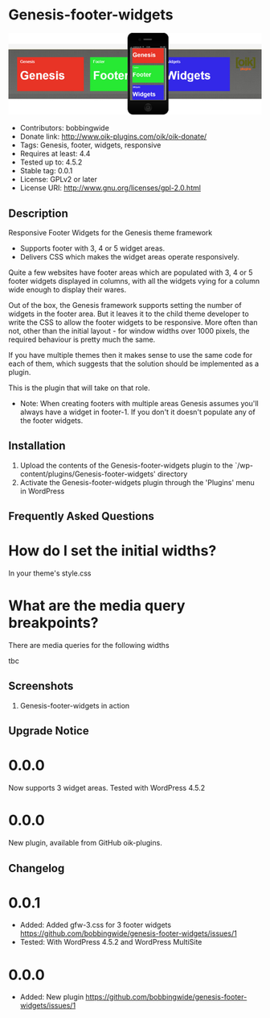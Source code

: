 # Genesis-footer-widgets 
![banner](https://raw.githubusercontent.com/bobbingwide/genesis-footer-widgets/master/assets/genesis-footer-widgets-banner-772x250.jpg)
* Contributors: bobbingwide
* Donate link: http://www.oik-plugins.com/oik/oik-donate/
* Tags: Genesis, footer, widgets, responsive
* Requires at least: 4.4
* Tested up to: 4.5.2
* Stable tag: 0.0.1
* License: GPLv2 or later
* License URI: http://www.gnu.org/licenses/gpl-2.0.html

## Description 
Responsive Footer Widgets for the Genesis theme framework

* Supports footer with 3, 4 or 5 widget areas.
* Delivers CSS which makes the widget areas operate responsively.


Quite a few websites have footer areas which are populated with 3, 4 or 5 footer widgets displayed in columns,
with all the widgets vying for a column wide enough to display their wares.

Out of the box, the Genesis framework supports setting the number of widgets in the footer area.
But it leaves it to the child theme developer to write the CSS to allow the footer widgets to be responsive.
More often than not, other than the initial layout - for window widths over 1000 pixels, the required behaviour is pretty much the same.

If you have multiple themes then it makes sense to use the same code for each of them, which suggests that the solution should be implemented as a plugin.

This is the plugin that will take on that role.

* Note: When creating footers with multiple areas Genesis assumes you'll always have a widget in footer-1.
If you don't it doesn't populate any of the footer widgets.



## Installation 
1. Upload the contents of the Genesis-footer-widgets plugin to the `/wp-content/plugins/Genesis-footer-widgets' directory
1. Activate the Genesis-footer-widgets plugin through the 'Plugins' menu in WordPress

## Frequently Asked Questions 

# How do I set the initial widths? 
In your theme's style.css

# What are the media query breakpoints? 

There are media queries for the following widths

tbc

## Screenshots 
1. Genesis-footer-widgets in action

## Upgrade Notice 
# 0.0.0 
Now supports 3 widget areas. Tested with WordPress 4.5.2

# 0.0.0 
New plugin, available from GitHub oik-plugins.

## Changelog 
# 0.0.1 
* Added: Added gfw-3.css for 3 footer widgets https://github.com/bobbingwide/genesis-footer-widgets/issues/1
* Tested: With WordPress 4.5.2 and WordPress MultiSite

# 0.0.0 
* Added: New plugin https://github.com/bobbingwide/genesis-footer-widgets/issues/1


